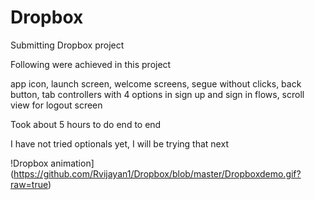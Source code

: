 # Dropbox

Submitting Dropbox project 

Following were achieved in this project

  app icon,
  launch screen,
  welcome screens,
  segue without clicks,
  back button,
  tab controllers with 4 options in sign up and sign in flows,
  scroll view for logout screen

Took about 5 hours to do end to end

I have not tried optionals yet, I will be trying that next

!Dropbox animation](https://github.com/Rvijayan1/Dropbox/blob/master/Dropboxdemo.gif?raw=true)

